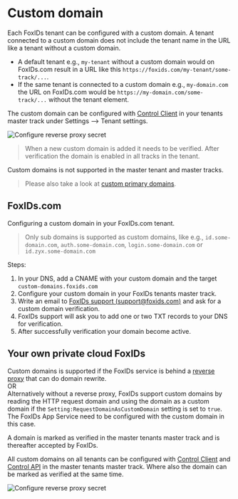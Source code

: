 # Custom domain

Each FoxIDs tenant can be configured with a custom domain. A tenant connected to a custom domain does not include the tenant name in the URL like a tenant without a custom domain.

- A default tenant e.g., `my-tenant` without a custom domain would on FoxIDs.com result in a URL like this `https://foxids.com/my-tenant/some-track/...`.
- If the same tenant is connected to a custom domain e.g., `my-domain.com` the URL on FoxIDs.com would be `https://my-domain.com/some-track/...` without the tenant element.

The custom domain can be configured with [Control Client](control.md#foxids-control-client) in your tenants master track under Settings --> Tenant settings. 

![Configure reverse proxy secret](images/configure-tenant-custom-domain-my-track.png)

> When a new custom domain is added it needs to be verified. 
> After verification the domain is enabled in all tracks in the tenant.

Custom domains is not supported in the master tenant and master tracks.

> Please also take a look at [custom primary domains](deployment.md#custom-primary-domains).

## FoxIDs.com
Configuring a custom domain in your FoxIDs.com tenant.

> Only sub domains is supported as custom domains, like e.g., `id.some-domain.com`, `auth.some-domain.com`, `login.some-domain.com` or `id.zyx.some-domain.com`

Steps:

 1. In your DNS, add a CNAME with your custom domain and the target `custom-domains.foxids.com`    
 2. Configure your custom domain in your FoxIDs tenants master track.
 3. Write an email to [FoxIDs support (support@foxids.com)](mailto:support@foxids.com) and ask for a custom domain verification.
 4. FoxIDs support will ask you to add one or two TXT records to your DNS for verification.
 5. After successfully verification your domain become active.

## Your own private cloud FoxIDs
Custom domains is supported if the FoxIDs service is behind a [reverse proxy](reverse-proxy.md) that can do domain rewrite.  
OR  
Alternatively without a reverse proxy, FoxIDs support custom domains by reading the HTTP request domain and using the domain as a custom domain if the `Setting:RequestDomainAsCustomDomain` setting is set to `true`. The FoxIDs App Service need to be configured with the custom domain in this case.


A domain is marked as verified in the master tenants master track and is thereafter accepted by FoxIDs.

All custom domains on all tenants can be configured with [Control Client](control.md#foxids-control-client) and [Control API](control.md#foxids-control-api) in the master tenants master track. 
Where also the domain can be marked as verified at the same time. 

![Configure reverse proxy secret](images/configure-tenant-custom-domain-track.png)
